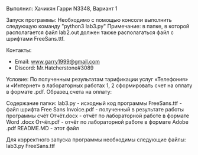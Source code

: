 Выполнил: Хачикян Гарри N3348, Вариант 1

Запуск программы: Необходимо с помощью консоли выполнить следующую команду "python3 lab3.py"
Примечание: в папке, в которой располагается файл lab2.out должен также располагаться файл с шрифтами FreeSans.ttf.

Контакты:

 - Email: www.garry1999@gmail.com 
 - Discord: Mr.Hatcherstone#3089

Условие:
По полученным результатам тарификации услуг «Телефония» и «Интернет» в лабораторных работах 1, 2 
сформировать счет на оплату в формате .pdf. Образец счета на оплату:

Содержание папки: 
lab3.py - исходный код программы
FreeSans.ttf - файл шрифта Free Sans
Invoice.pdf - полученный в результате работы программы счёт
Отчёт.docx - отчёт по лабораторной работе в формате Word .docx
Отчёт.pdf - отчёт по лабораторной работе в формате Adobe .pdf
README.MD - этот файл

Для корректного запуска программы необходимы следующие файлы:
lab3.py
FreeSans.ttf 
